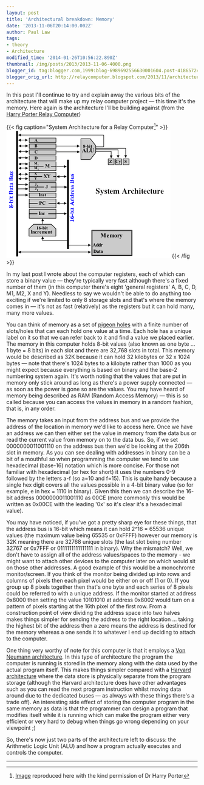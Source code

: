 ```yaml
---
layout: post
title: 'Architectural breakdown: Memory'
date: '2013-11-06T20:14:00.002Z'
author: Paul Law
tags:
- theory
- Architecture
modified_time: '2014-01-26T10:56:22.890Z'
thumbnail: /img/posts/2013/2013-11-06-4000.png
blogger_id: tag:blogger.com,1999:blog-6989692556630001604.post-4186572423607847021
blogger_orig_url: http://relaycomputer.blogspot.com/2013/11/architectural-breakdown-memory.html
---
```


In this post I'll continue to try and explain away the various bits of the 
architecture that will make up my relay computer project — this time it's the 
memory. Here again is the architecture I'll be building against (from the 
[Harry Porter Relay Computer](http://web.cecs.pdx.edu/~harry/Relay/index.html))

{{< fig caption="System Architecture for a Relay Computer[^1]" >}}
![System Architecture for a Relay Computer](/img/posts/2013/2013-11-06-0000.png)
{{< /fig >}}

In my last post I wrote about the computer 
registers, each of which can store a binary value — they're typically very 
fast although there's a fixed number of them (in this computer there's eight 
'general registers' A, B, C, D, M1, M2, X and Y). Needless to say we wouldn't 
be able to do anything too exciting if we're limited to only 8 storage slots 
and that's where the memory comes in — it's not as fast (relatively) as the 
registers but it can hold many, many more values.

You can think of 
memory as a set of [pigeon holes](http://en.wikipedia.org/wiki/Pigeon-hole_messagebox) 
with a finite number of slots/holes that can 
each hold one value at a time. Each hole has a unique label on it so that we 
can refer back to it and find a value we placed earlier. The memory in this 
computer holds 8-bit values (also known as one byte ... 1 byte = 8 bits) in 
each slot and there are 32,768 slots in total. This memory would be described 
as 32K because it can hold 32 kilobytes or 32 x 1024 bytes — note that there's 
1024 bytes to a kilobyte rather than 1000 as you might expect because 
everything is based on binary and the base-2 numbering system again. It's 
worth noting that the values that are put in memory only stick around as long 
as there's a power supply connected — as soon as the power is gone so are the 
values. You may have heard of memory being described as RAM (Random Access 
Memory) — this is so called because you can access the values in memory in a 
random fashion, that is, in any order.

The memory takes an input 
from the address bus and we provide the address of the location in memory we'd 
like to access here. Once we have an address we can then either set the value 
in memory from the data bus or read the current value from memory on to the 
data bus. So, if we set 0000000011001110 on the address bus then we'd be 
looking at the 206th slot in memory. As you can see dealing with addresses in 
binary can be a bit of a mouthful so when programming the computer we tend to 
use hexadecimal (base-16) notation which is more concise. For those not 
familiar with hexadecimal (or hex for short) it uses the numbers 0-9 followed 
by the letters a-f (so a=10 and f=15). This is quite handy because a single 
hex digit covers all the values possible in a 4-bit binary value (so for 
example, e in hex = 1110 in binary). Given this then we can describe the 
16-bit address 0000000011001110 as 00CE (more commonly this would be written 
as 0x00CE with the leading '0x' so it's clear it's a hexadecimal value).

You may have noticed, if you've got a pretty sharp eye for these 
things, that the address bus is 16-bit which means it can hold 2^16 = 65536 
unique values (the maximum value being 65535 or 0xFFFF) however our memory is 
32K meaning there are 32768 unique slots (the last slot being number 32767 or 
0x7FFF or 0111111111111111 in binary). Why the mismatch? Well, we don't have 
to assign all of the address values/spaces to the memory - we might want to 
attach other devices to the computer later on which would sit on those other 
addresses. A good example of this would be a monochrome monitor/screen. If you 
think of the monitor being divided up into rows and columns of pixels then 
each pixel would be either on or off (1 or 0). If you group up 8 pixels 
together then that's one byte and each series of 8 pixels could be referred to 
with a unique address. If the monitor started at address 0x8000 then setting 
the value 10101010 at address 0x8002 would turn on a pattern of pixels 
starting at the 16th pixel of the first row. From a construction point of view 
dividing the address space into two halves makes things simpler for sending 
the address to the right location ... taking the highest bit of the address 
then a zero means the address is destined for the memory whereas a one sends 
it to whatever I end up deciding to attach to the computer.

One 
thing very worthy of note for this computer is that it employs a 
[Von Neumann architecture](http://en.wikipedia.org/wiki/Von_Neumann_architecture). 
In this type of architecture the 
program the computer is running is stored in the memory along with the data 
used by the actual program itself. This makes things simpler compared with a 
[Harvard architecture](http://en.wikipedia.org/wiki/Harvard_architecture) 
where the data store is physically 
separate from the program storage (although the Harvard architecture does have 
other advantages such as you can read the next program instruction whilst 
moving data around due to the dedicated buses — as always with these things 
there's a trade off). An interesting side effect of storing the computer 
program in the same memory as data is that the programmer can design a program 
that modifies itself while it is running which can make the program either 
very efficient or very hard to debug when things go wrong depending on your 
viewpoint ;)

So, there's now just two parts of the architecture 
left to discuss: the Arithmetic Logic Unit (ALU) and how a program actually 
executes and controls the computer. 

---

[^1]: [Image](http://web.cecs.pdx.edu/~harry/Relay/RelayPaper.htm#Overall%20System%20Architecture) reproduced here with the kind permission of Dr Harry Porter
